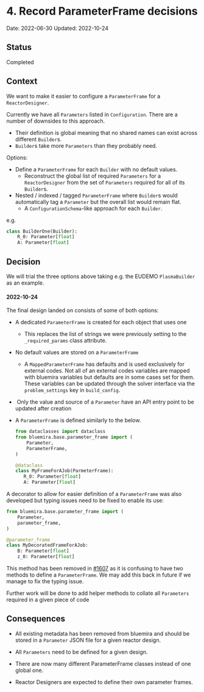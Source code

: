 # 4. Record ParameterFrame decisions

Date: 2022-06-30
Updated: 2022-10-24

## Status

Completed

## Context

We want to make it easier to configure a `ParameterFrame` for a `ReactorDesigner`.

Currently we have all `Parameters` listed in `Configuration`. There are a number of downsides to this approach.

* Their definition is global meaning that no shared names can exist across different `Builder`s.
* `Builder`s take more `Parameters` than they probably need.

Options:

* Define a `ParameterFrame` for each `Builder` with no default values.
  * Reconstruct the global list of required `Parameters` for a `ReactorDesigner` from
    the set of `Parameters` required for all of its `Builder`s.
* Nested / indexed / tagged `ParameterFrame` where `Builder`s would automatically tag
  a `Parameter` but the overall list would remain flat.
  * A `ConfigurationSchema`-like approach for each `Builder`.

e.g.

```python
class BuilderOne(Builder):
    R_0: Parameter[float]
    A: Parameter[float]
```

## Decision

We will trial the three options above  taking e.g. the EUDEMO `PlasmaBuilder` as an example.

#### 2022-10-24

The final design landed on consists of some of both options:

- A dedicated `ParameterFrame` is created for each object that uses one

  - This replaces the list of strings we were previously setting to the `_required_params` class attribute.

- No default values are stored on a `ParameterFrame`

  - A `MappedParameterFrame` has defaults and is used exclusively for external codes.
    Not all of an external codes variables are mapped with bluemira variables but defaults are in some cases set for them.
    These variables can be updated through the solver interface via the `problem_settings` key in `build_config`.

-  Only the value and source of a `Parameter` have an API entry point to be updated after creation

- A `ParameterFrame` is defined similarly to the below.

  ```python
  from dataclasses import dataclass
  from bluemira.base.parameter_frame import (
      Parameter,
      ParameterFrame,
  )

  @dataclass
  class MyFrameForAJob(ParmeterFrame):
     R_0: Parameter[float]
     A: Parameter[float]

  ```

A decorator to allow for easier definition of a `ParameterFrame` was also developed but typing issues need to be fixed to enable its use:

  ```python
  from bluemira.base.parameter_frame import (
      Parameter,
      parameter_frame,
  )

  @parameter_frame
  class MyDecoratedFrameForAJob:
      B: Parameter[float]
      z_0: Parameter[float]
  ```

This method has been removed in 
[#1607](https://github.com/Fusion-Power-Plant-Framework/bluemira/pull/1607) 
as it is confusing to have two methods to define a `ParameterFrame`.
We may add this back in future if we manage to fix the typing issue.

Further work will be done to add helper methods to collate all `Parameters` required in a given piece of code

## Consequences

* All existing metadata has been removed from bluemira and should be stored in a `Parameter` JSON file for a given reactor design.

* All `Parameters` need to be defined for a given design.

* There are now many different ParameterFrame classes instead of one global one.

* Reactor Designers are expected to define their own parameter frames.
